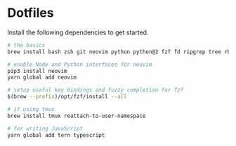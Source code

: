 # Dotfiles

Install the following dependencies to get started.

```sh
# the basics
brew install bash zsh git neovim python python@2 fzf fd ripgrep tree rbenv yarn

# enable Node and Python interfaces for neovim
pip3 install neovim
yarn global add neovim

# setup useful key bindings and fuzzy completion for fzf
$(brew --prefix)/opt/fzf/install --all

# if using tmux
brew install tmux reattach-to-user-namespace

# for writing JavaScript
yarn global add tern typescript
```
